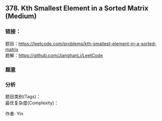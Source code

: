 ## 378. Kth Smallest Element in a Sorted Matrix (Medium)

### **链接**：
题目：https://leetcode.com/problems/kth-smallest-element-in-a-sorted-matrix  
题解：https://github.com/JianghanLi/LeetCode

### **题意**



### **分析**  
题目类别(Tags)：  
最优复杂度(Complexity)：  



作者: Yin
